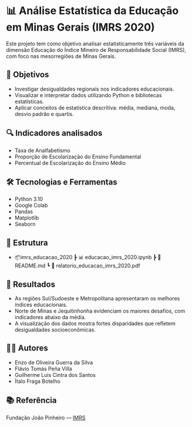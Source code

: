 # 📊 Análise Estatística da Educação em Minas Gerais (IMRS 2020)

Este projeto tem como objetivo analisar estatisticamente três variáveis da dimensão Educação do Índice Mineiro de Responsabilidade Social (IMRS), com foco nas mesorregiões de Minas Gerais.

## 🎯 Objetivos

- Investigar desigualdades regionais nos indicadores educacionais.
- Visualizar e interpretar dados utilizando Python e bibliotecas estatísticas.
- Aplicar conceitos de estatística descritiva: média, mediana, moda, desvio padrão e quartis.

## 🔍 Indicadores analisados

- Taxa de Analfabetismo
- Proporção de Escolarização do Ensino Fundamental
- Percentual de Escolarização do Ensino Médio

## 🛠️ Tecnologias e Ferramentas

- Python 3.10
- Google Colab
- Pandas
- Matplotlib
- Seaborn

## 📁 Estrutura

- 📦imrs_educacao_2020
 ┣ 📊 educacao_imrs_2020.ipynb
 ┣ 📄 README.md
 ┗ 📄 relatorio_educacao_imrs_2020.pdf

## 📌 Resultados

- As regiões Sul/Sudoeste e Metropolitana apresentaram os melhores índices educacionais.
- Norte de Minas e Jequitinhonha evidenciam os maiores desafios, com indicadores abaixo da média.
- A visualização dos dados mostra fortes disparidades que refletem desigualdades socioeconômicas.

## 👨‍💻 Autores

- Enzo de Oliveira Guerra da Silva
- Flávio Tomás Peña Villa
- Guilherme Luis Cintra dos Santos
- Ítalo Fraga Botelho
  
## 📚 Referência

Fundação João Pinheiro — [IMRS](https://imrs.fjp.mg.gov.br/Home/IMRS)
